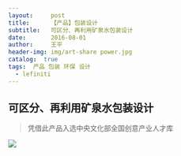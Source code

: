 ```yaml
---
layout:     post
title:      【产品】包装设计
subtitle:   可区分、再利用矿泉水包装设计
date:       2016-08-01
author:     王平
header-img: img/art-share power.jpg
catalog:  true
tags:  产品 包装 环保 设计 
  - lefiniti
---
```


## 可区分、再利用矿泉水包装设计

> 凭借此产品入选中央文化部全国创意产业人才库



![](https://ws4.sinaimg.cn/large/0069RVTdgy1fu22j1yz8dj31jk2007wh.jpg)
